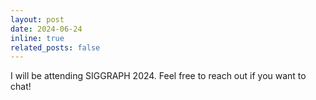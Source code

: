 ```yaml
---
layout: post
date: 2024-06-24
inline: true
related_posts: false
---
```


I will be attending SIGGRAPH 2024. Feel free to reach out if you want to chat!
